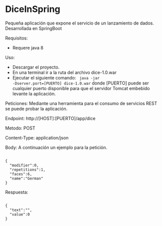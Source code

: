 # DiceInSpring
Pequeña aplicación que expone el servicio de un lanzamiento de dados. Desarrollada en SpringBoot 

Requisitos:
- Requere java 8

Uso:
- Descargar el proyecto.
- En una terminal ir a la ruta del archivo dice-1.0.war
- Ejecutar el siguiente comando:
<code> java -jar -Dserver.port=[PUERTO] dice-1.0.war</code>
  donde [PUERTO] puede ser cualquier puerto disponible para que el servidor Tomcat embebido levante la aplicación.
  
Peticiones:
Mediante una herramienta para el consumo de servicios REST se puede probar la aplicación.

Endpoint: http://[HOST]:[PUERTO]/app/dice

Metodo: POST

Content-Type: application/json

Body: A continuación un ejemplo para la petición.

<code>
{
  "modifier":0,
  "repetitions":1,
  "faces":6,
  "name":"German"
}
</code>

Respuesta:

<code>
{
  "text":"",
  "value":0
}
</code>
